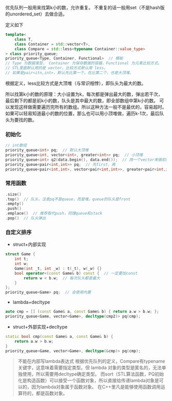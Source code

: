 优先队列一般用来找第k小的数，允许重复。
不重复的话一般用set（不是hash版的unordered_set）去做合适。



定义如下

```cpp
template<
    class T,
    class Container = std::vector<T>,
    class Compare = std::less<typename Container::value_type>
> class priority_queue;
priority_queue<Type, Container, Functional>  // 模板
// Type 为数据类型， Container 为保存数据的容器，Functional 为元素比较方式。
// STL里面默认用的是 vector。比较方式默认用 less。
// 如果是pair<itn,int>，默认先比第一个，在比第二个，也是大顶堆、
```
根据定义，less比较方式是大顶堆（与常识相悖），即队头为最大的数。

所以找第k小的数的原理：大小设置为k，每次都是弹出最大的数，弹出若干次，最后剩下的都是前k小的数，队头是其中最大的数，即全部数组中第k小的数。
可以发现这样做需要遍历完所有的数组。所以这种方法一般不是最优的，容易超时。
如果可以轻易知道最小的数的位置，那么也可以用小顶堆做，遍历k-1次，最后队头为要找的数。

### 初始化
```cpp
// int数组
priority_queue<int> pq;  // 默认大顶堆
priority_queue<int, vector<int>, greater<int>> pq;  // 小顶堆
priority_queue<int> q2(data.begin(), data.end());  // 用一个vector来做初始化
priority_queue<pair<int,int>> pq;  // 先first，再
priority_queue<pair<int,int>, vector<pair<int,int>>, greater<pair<int,int>>> pq;
```

### 常用函数
```cpp
.size()
.top()  // 队头，注意pq不是queue，而是堆。queue的队头是front
.empty()
.push()
.emplace()  // 推荐取代push，同理queue和stack
.pop()  // 队头弹出
```

### 自定义排序
* struct+内部实现
```cpp
struct Game {
    int t;
    int w;
    Game(int _t, int _w) : t(_t), w(_w) {}
    bool operator<(const Game& b) const {  // 一定要加const
        return w < b.w;  // 每次队头都是最大
    }
};
priority_queue<Game> pq;  // 会使用内置
```

* lambda+decltype
```cpp
auto cmp = [] (const Game& a, const Game& b) { return a.w > b.w; };
priority_queue<Game, vector<Game>, decltype(cmp2)> pq(cmp);
```

* struct+外部实现+decltype
```cpp
static bool cmp(const Game& a, const Game& b) {
    return a.w > b.w; 
}
priority_queue<Game, vector<Game>, decltype(&cmp)> pq(cmp);
```

> 不能在内部写lambda表达式
根据优先队列的定义，Compare有typename关键字，这意味着需要指定类型。但 lambda 对象的类型是匿名的，无法单独使用，所以需要用decltype确定类型。
而sort（STL算法函数，PQ初始化是构造函数）可以接受一个函数对象，所以直接给传递lambda对象是可以的，因为lambda对象属于函数对象。
在C++里凡是能够使用函数调用运算符的，都是函数对象。
